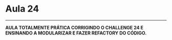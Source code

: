 # Aula 24

---

**AULA TOTALMENTE PRÁTICA CORRIGINDO O CHALLENGE 24 E ENSINANDO A MODULARIZAR E FAZER REFACTORY DO CÓDIGO.**